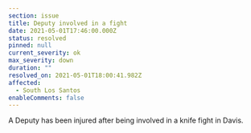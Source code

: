 ```yaml
---
section: issue
title: Deputy involved in a fight
date: 2021-05-01T17:46:00.000Z
status: resolved
pinned: null
current_severity: ok
max_severity: down
duration: ""
resolved_on: 2021-05-01T18:00:41.982Z
affected:
  - South Los Santos
enableComments: false
---
```

A Deputy has been injured after being involved in a knife fight in Davis.